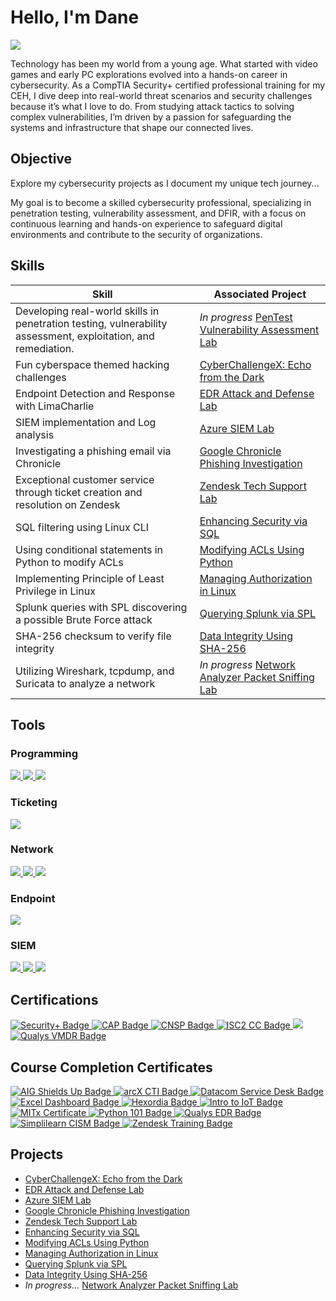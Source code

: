 # Hello, I'm Dane
<a href="https://linkedin.com/in/dane-reilly"><img src="https://img.shields.io/badge/-LinkedIn-0072b1?&style=for-the-badge&logo=linkedin&logoColor=white" /></a>

Technology has been my world from a young age. What started with video games and early PC explorations evolved into a hands-on career in cybersecurity. As a CompTIA Security+ certified professional training for my CEH, I dive deep into real-world threat scenarios and security challenges because it’s what I love to do. From studying attack tactics to solving complex vulnerabilities, I’m driven by a passion for safeguarding the systems and infrastructure that shape our connected lives.

## Objective

Explore my cybersecurity projects as I document my unique tech journey...

My goal is to become a skilled cybersecurity professional, specializing in penetration testing, vulnerability assessment, and DFIR, with a focus on continuous learning and hands-on experience to safeguard digital environments and contribute to the security of organizations.

## Skills

| Skill                                         | Associated Project         |
|-----------------------------------------------|----------------------------|
| Developing real-world skills in penetration testing, vulnerability assessment, exploitation, and remediation. |_In progress_ <a href="https://github.com/d4n392/PenTest-Vulnerability-Assessment-Lab" target="_blank"> PenTest Vulnerability Assessment Lab </a>|
| Fun cyberspace themed hacking challenges | <a href="https://github.com/d4n392/CyberChallengeX" target="_blank"> CyberChallengeX: Echo from the Dark</a>|
| Endpoint Detection and Response with LimaCharlie    | <a href="https://github.com/d4n392/EDR-Attack-and-Defense-Lab" target="_blank"> EDR Attack and Defense Lab</a>|
| SIEM implementation and Log analysis          | <a href="https://github.com/d4n392/Azure-SIEM-Lab" target="_blank"> Azure SIEM Lab</a>|
| Investigating a phishing email via Chronicle  | <a href="https://github.com/d4n392/Google-Chronicle-Phishing-Investigation" target="_blank"> Google Chronicle Phishing Investigation</a>|
| Exceptional customer service through ticket creation and resolution on Zendesk     | <a href="https://github.com/d4n392/Zendesk-Tech-Support-Lab" target="_blank"> Zendesk Tech Support Lab</a>|
| SQL filtering using Linux CLI                    | <a href="https://github.com/d4n392/Enhancing-Security-via-SQL" target="_blank"> Enhancing Security via SQL</a>|
| Using conditional statements in Python to modify ACLs   | <a href="https://github.com/d4n392/Modifying-ACLs-Using-Python" target="_blank"> Modifying ACLs Using Python</a>|
| Implementing Principle of Least Privilege in Linux         | <a href="https://github.com/d4n392/Managing-Authorization-in-Linux" target="_blank"> Managing Authorization in Linux</a>|
| Splunk queries with SPL discovering a possible Brute Force attack | <a href="https://github.com/d4n392/Querying-Splunk-via-SPL" target="_blank"> Querying Splunk via SPL</a>|
| SHA-256 checksum to verify file integrity     | <a href="https://github.com/d4n392/Data-Integrity-Using-SHA-256" target="_blank"> Data Integrity Using SHA-256</a>|
| Utilizing Wireshark, tcpdump, and Suricata to analyze a network     |_In progress_ <a href="https://github.com/d4n392/Network-Analyzer-Packet-Sniffing-Lab" target="_blank"> Network Analyzer Packet Sniffing Lab</a>|



## Tools

### Programming
<div>
<a href="https://github.com/d4n392/Enhancing-Security-via-SQL" target="_blank">    
    <img src="https://img.shields.io/badge/-SQL-8B0000?&style=for-the-badge&logo=SQL&logoColor=white" />
</a>    
<a href="https://github.com/d4n392/Modifying-ACLs-Using-Python" target="_blank">    
    <img src="https://img.shields.io/badge/-Python-800080?&style=for-the-badge&logo=Python&logoColor=white" />
</a>    
<a href="https://github.com/d4n392/Managing-Authorization-in-Linux" target="_blank">    
    <img src="https://img.shields.io/badge/-Linux-FCC624?&style=for-the-badge&logo=Linux&logoColor=black" />
</a>

### Ticketing 
<div>
<a href="https://github.com/d4n392/Zendesk-Tech-Support-Lab" target="_blank">
    <img src="https://img.shields.io/badge/-Zendesk-006AFF?&style=for-the-badge&logo=Zendesk&logoColor=white" />
</a>
</div>
    
### Network
<div>
<a href="https://github.com/d4n392/Network-Analyzer-Packet-Sniffing-Lab" target="_blank">
    <img src="https://img.shields.io/badge/-Wireshark-1679A7?&style=for-the-badge&logo=Wireshark&logoColor=white" />
    <img src="https://img.shields.io/badge/-tcpdump-6B8E23?&style=for-the-badge&logo=tcpdump&logoColor=white" />
    <img src="https://img.shields.io/badge/-Suricata-EF3B2D?&style=for-the-badge&logo=Suricata&logoColor=white" />
</a>
</div>

### Endpoint
<div>
<a href="https://github.com/d4n392/EDR-Attack-and-Defense-Lab" target="_blank"> 
    <img src="https://img.shields.io/badge/-LimaCharlie-00A4EF?&style=for-the-badge&logo=LimaCharlie&logoColor=white" /> 
</a>
</div>
    
### SIEM
<div>
<a href="https://github.com/d4n392/Azure-SIEM-Lab" target="_blank"> 
    <img src="https://img.shields.io/badge/-Microsoft_Sentinel-0078D4?&style=for-the-badge&logo=Microsoft&logoColor=white" />
</a>
<a href="https://github.com/d4n392/Querying-Splunk-via-SPL" target="_blank"> 
    <img src="https://img.shields.io/badge/-Splunk-000000?&style=for-the-badge&logo=Splunk&logoColor=white" />
</a>
<a href="https://github.com/d4n392/Google-Chronicle-Phishing-Investigation" target="_blank"> 
    <img src="https://img.shields.io/badge/-Google_Chronicle-000000?&style=for-the-badge&logo=google-chrome&logoColor=white" />
</a>
</div>

## Certifications
<div>
<a href="https://www.credly.com/earner/earned/badge/55217136-cfed-42f7-bb11-229679bb8b5d" target="_blank">
    <img src="https://img.shields.io/badge/-Security%2B-E50000?&style=for-the-badge&logo=CompTIA&logoColor=white" alt="Security+ Badge" />
</a>
    <a href="https://candidate.speedexam.net/certificate.aspx?SSTATE=am4131EniU8ntjp4bO5mXY7XkJQXFNsdsSE8jH7qa7UuAbeSbvma52evDcLwq1JxPLgEjWQ22u0E1SHSUzNJ2HGTmZV9ba+9bUfTPO7RqnQ=" target="_blank">
        <img src="https://img.shields.io/badge/-CAP-FF7F00?&style=for-the-badge&logo=https://secops.group/wp-content/uploads/2023/01/Certified-AppSec-Practitioner.png&logoColor=white" alt="CAP Badge" />
    </a>
</a>
    <a href="https://candidate.speedexam.net/certificate.aspx?SSTATE=am4131EniU8ntjp4bO5mXVKN4Xf8Ks6FoHbYoob69TmqlwVAatpWPBw/8Xg1C3HaKbsynDG3l55n8LyNUt2Cu52Y5GQlQ0s90VaI0u8bnVU=" target="_blank">
        <img src="https://img.shields.io/badge/-CNSP-FF7F00?&style=for-the-badge&logo=https://secops.group/wp-content/uploads/2023/01/Certified-Network-Security-Practitioner.png&logoColor=white" alt="CNSP Badge" />
    </a>
</a>
<a href="https://www.credly.com/earner/earned/badge/65dbf142-f8a8-4a8d-b46f-cdaa624b38a5" target="_blank">
    <img src="https://img.shields.io/badge/-ISC2%20CC-00AC18?&style=for-the-badge&logo=ISC2&logoColor=white" alt="ISC2 CC Badge" />
</a>
<a href="https://www.credly.com/badges/6d945be8-88ea-4334-b338-67ce8990a67c" target="_blank">
    <img src="https://img.shields.io/badge/-Google%20Cybersecurity-4285F4?&style=for-the-badge&logo=Google&logoColor=white" /> 
</a>
    <!-- Qualys VMDR - Certified Specialist -->
<a href="https://github.com/d4n392/Professional-Certificates/blob/main/Qualys%20VMDR%20-%20Certified%20Specialist.pdf" target="_blank">
    <img src="https://img.shields.io/badge/-Qualys%20VMDR%20Specialist-E2001A?&style=for-the-badge&logo=Qualys&logoColor=white" alt="Qualys VMDR Badge" />
</a>
</div>

## Course Completion Certificates
<div>
    <!-- AIG Shields Up- Cybersecurity Job Simulation -->
    <a href="https://github.com/d4n392/Professional-Certificates/blob/main/AIG%20Shields%20Up-%20Cybersecurity%20Job%20Simulation.pdf" target="_blank">
        <img src="https://img.shields.io/badge/-AIG%20Shields%20Up-000080?&style=for-the-badge&logo=Shield&logoColor=white" alt="AIG Shields Up Badge" />
    </a>
    <!-- arcX - Cyber Threat Intelligence 101 -->
    <a href="https://github.com/d4n392/Professional-Certificates/blob/main/arcX%20-%20Cyber%20Threat%20Intelligence%20101.pdf" target="_blank">
        <img src="https://img.shields.io/badge/-arcX%20CTI%20101-B22222?&style=for-the-badge&logo=ArchLinux&logoColor=white" alt="arcX CTI Badge" />
    </a>
    <!-- Datacom Service Desk Job Sim -->
    <a href="https://github.com/d4n392/Professional-Certificates/blob/main/Datacom%20Service%20Desk%20Job%20Sim.pdf" target="_blank">
        <img src="https://img.shields.io/badge/-Datacom%20Service%20Desk-0066CC?&style=for-the-badge&logo=Deskpro&logoColor=white" alt="Datacom Service Desk Badge" />
    </a>
    <!-- Excel Dashboard -->
    <a href="https://github.com/d4n392/Professional-Certificates/blob/main/Excel%20Dashboard.pdf" target="_blank">
        <img src="https://img.shields.io/badge/-Excel%20Dashboard%20Basics-006400?&style=for-the-badge&logo=MicrosoftExcel&logoColor=white" alt="Excel Dashboard Badge" />
    </a>
    <!-- Hexordia - Mobile Device Preservation -->
    <a href="https://github.com/d4n392/Professional-Certificates/blob/main/Hexordia%20-%20Mobile%20Device%20Preservation.png" target="_blank">
        <img src="https://img.shields.io/badge/-Hexordia%20Mobile%20Preservation-32CD32?&style=for-the-badge&logo=Mobile&logoColor=white" alt="Hexordia Badge" />
    </a>
    <!-- Intro to IoT -->
    <a href="https://github.com/d4n392/Professional-Certificates/blob/main/Intro%20to%20IoT.pdf" target="_blank">
        <img src="https://img.shields.io/badge/-Intro%20to%20IoT-FF6347?&style=for-the-badge&logo=Iot&logoColor=white" alt="Intro to IoT Badge" />
    </a>
    <!-- MITx Online Certificate for Cybersecurity for Critical Urban Infrastructure -->
    <a href="https://github.com/d4n392/Professional-Certificates/blob/main/MITx%20Online%20_%20Certificate%20for_%20Cybersecurity%20for%20Critical%20Urban%20Infrastructure.pdf" target="_blank">
        <img src="https://img.shields.io/badge/-MITx%20Critical%20Infrastructure-A31F34?&style=for-the-badge&logo=MIT&logoColor=white" alt="MITx Certificate" />
    </a>
    <!-- Python 101 -->
    <a href="https://github.com/d4n392/Professional-Certificates/blob/main/Python%20101.pdf" target="_blank">
        <img src="https://img.shields.io/badge/-Python%20101-3776AB?&style=for-the-badge&logo=Python&logoColor=white" alt="Python 101 Badge" />
    </a>
    <!-- Qualys EDR -->
    <a href="https://github.com/d4n392/Professional-Certificates/blob/main/Qualys%20EDR.pdf" target="_blank">
        <img src="https://img.shields.io/badge/-Qualys%20EDR-FF6347?&style=for-the-badge&logo=Qualys&logoColor=white" alt="Qualys EDR Badge" />
    </a>
    <!-- Simplilearn CISM Course -->
    <a href="https://github.com/d4n392/Professional-Certificates/blob/main/Simplilearn%20CISM%20Course.pdf" target="_blank">
        <img src="https://img.shields.io/badge/-Simplilearn%20CISM%20Course-228B22?&style=for-the-badge&logo=Leanpub&logoColor=white" alt="Simplilearn CISM Badge" />
    </a>
    <!-- Zendesk Training Cert -->
    <a href="https://github.com/d4n392/Professional-Certificates/blob/main/Zendesk%20Training%20Cert.pdf" target="_blank">
        <img src="https://img.shields.io/badge/-Zendesk%20Training-00BFFF?&style=for-the-badge&logo=Zendesk&logoColor=white" alt="Zendesk Training Badge" />
    </a>
</div>



## Projects
- <a href="https://github.com/d4n392/CyberChallengeX" target="_blank"> CyberChallengeX: Echo from the Dark</a>
- <a href="https://github.com/d4n392/EDR-Attack-and-Defense-Lab" target="_blank"> EDR Attack and Defense Lab</a>
- <a href="https://github.com/d4n392/Azure-SIEM-Lab" target="_blank"> Azure SIEM Lab </a>
- <a href="https://github.com/d4n392/Google-Chronicle-Phishing-Investigation" target="_blank"> Google Chronicle Phishing Investigation</a>
- <a href="https://github.com/d4n392/Zendesk-Tech-Support-Lab" target="_blank"> Zendesk Tech Support Lab</a>
- <a href="https://github.com/d4n392/Enhancing-Security-via-SQL" target="_blank"> Enhancing Security via SQL</a>
- <a href="https://github.com/d4n392/Modifying-ACLs-Using-Python" target="_blank"> Modifying ACLs Using Python</a>
- <a href="https://github.com/d4n392/Managing-Authorization-in-Linux" target="_blank"> Managing Authorization in Linux</a>
- <a href="https://github.com/d4n392/Querying-Splunk-via-SPL" target="_blank"> Querying Splunk via SPL</a>
- <a href="https://github.com/d4n392/Data-Integrity-Using-SHA-256" target="_blank"> Data Integrity Using SHA-256</a>
- _In progress..._ <a href="https://github.com/d4n392/Network-Analyzer-Packet-Sniffing-Lab" target="_blank"> Network Analyzer Packet Sniffing Lab</a>



